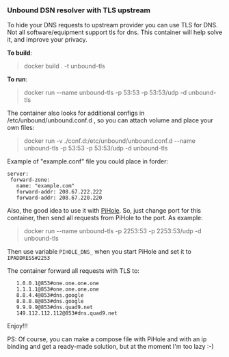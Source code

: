 ### Unbound DSN resolver with TLS upstream

To hide your DNS requests to upstream provider you can use TLS for DNS. Not all software/equipment support tls for dns.
This container will help solve it, and improve your privacy.

**To build**:

> docker build . -t unbound-tls

**To run**:

> docker run --name unbound-tls -p 53:53 -p 53:53/udp -d unbound-tls

The container also looks for additional configs in /etc/unbound/unbound.conf.d , so you can attach volume and place your own files:
> docker run -v ./conf.d:/etc/unbound/unbound.conf.d  --name unbound-tls -p 53:53 -p 53:53/udp -d unbound-tls

Example of "example.conf" file you could place in forder:
```
server:
 forward-zone:
   name: "example.com"
   forward-addr: 208.67.222.222
   forward-addr: 208.67.220.220
```

Also, the good idea to use it with [PiHole](https://github.com/pi-hole/docker-pi-hole). So, just change port for this container, then send all requests from PiHole to the port. As example:
> docker run --name unbound-tls -p 2253:53 -p 2253:53/udp -d unbound-tls

Then use variable `PIHOLE_DNS_` when you start PiHole and set it to `IPADDRESS#2253`

The container forward all requests with TLS to:
```
   1.0.0.1@853#one.one.one.one
   1.1.1.1@853#one.one.one.one
   8.8.4.4@853#dns.google
   8.8.8.8@853#dns.google
   9.9.9.9@853#dns.quad9.net
   149.112.112.112@853#dns.quad9.net
```

Enjoy!!!

PS: Of course, you can make a compose file with PiHole and with an ip binding and get a ready-made solution, but at the moment I'm too lazy :-)
